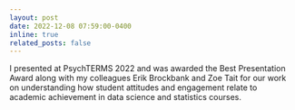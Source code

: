 ```yaml
---
layout: post
date: 2022-12-08 07:59:00-0400
inline: true
related_posts: false
---
```


I presented at PsychTERMS 2022 and was awarded the Best Presentation Award along with my colleagues Erik Brockbank and Zoe Tait for our work on understanding how student attitudes and engagement relate to academic achievement in data science and statistics courses.
